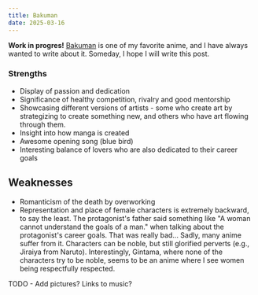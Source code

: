 ```yaml
---
title: Bakuman
date: 2025-03-16
---
```

**Work in progres!**
[Bakuman](https://en.wikipedia.org/wiki/Bakuman) is one of my favorite anime, and I have always wanted to write about it. Someday, I hope I will write this post.

### Strengths

- Display of passion and dedication
- Significance of healthy competition, rivalry and good mentorship
- Showcasing different versions of artists - some who create art by strategizing to create something new, and others who have art flowing through them.
- Insight into how manga is created
- Awesome opening song (blue bird)
- Interesting balance of lovers who are also dedicated to their career goals

## Weaknesses

- Romanticism of the death by overworking
- Representation and place of female characters is extremely backward, to say the least. The protagonist's father said something like "A woman cannot understand the goals of a man." when talking about the protagonist's career goals. That was really bad... Sadly, many anime suffer from it. Characters can be noble, but still glorified perverts (e.g., Jiraiya from Naruto). Interestingly, Gintama, where none of the characters try to be noble, seems to be an anime where I see women being respectfully respected.


TODO - Add pictures? Links to music?